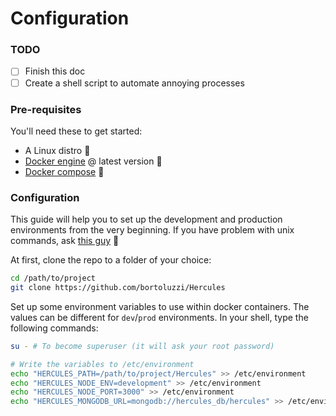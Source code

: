 # Configuration

### TODO
- [ ] Finish this doc
- [ ] Create a shell script to automate annoying processes

### Pre-requisites
You'll need these to get started:
* A Linux distro :penguin:
* [Docker engine](https://docs.docker.com/engine/installation/linux/) @ latest version :whale:
* [Docker compose](https://docs.docker.com/compose/install/) :octopus:

### Configuration
This guide will help you to set up the development and production environments from the very beginning. If you have problem with unix commands, ask [this guy](http://explainshell.com/) :shell:

At first, clone the repo to a folder of your choice:
```bash
cd /path/to/project
git clone https://github.com/bortoluzzi/Hercules
```

Set up some environment variables to use within docker containers. The values can be different for `dev`/`prod` environments. In your shell, type the following commands:
```bash
su - # To become superuser (it will ask your root password)

# Write the variables to /etc/environment
echo "HERCULES_PATH=/path/to/project/Hercules" >> /etc/environment
echo "HERCULES_NODE_ENV=development" >> /etc/environment
echo "HERCULES_NODE_PORT=3000" >> /etc/environment
echo "HERCULES_MONGODB_URL=mongodb://hercules_db/hercules" >> /etc/environment
```
